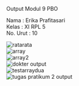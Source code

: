 Output Modul 9 PBO

Nama : Erika Prafitasari <br>
Kelas : XI RPL 5 <br>
No. Urut : 10 <br>

![ratarata](https://cloud.githubusercontent.com/assets/22217533/22402387/f70bbd58-e627-11e6-8522-6a21344d3fcd.PNG)<br>
![array](https://cloud.githubusercontent.com/assets/22217533/22402389/03b39f6c-e628-11e6-94e1-ab002b960650.PNG)<br>
![array2](https://cloud.githubusercontent.com/assets/22217533/22402390/11288d74-e628-11e6-845d-d70da5169cee.PNG)<br>
![dokter output](https://cloud.githubusercontent.com/assets/22217533/22402396/37fc4ff8-e628-11e6-8fe4-b9828dd926d4.PNG)<br>
![testarraydua](https://cloud.githubusercontent.com/assets/22217533/22402399/4a0bc84a-e628-11e6-953d-2a457cee0c4b.PNG)<br>
![tugas pratikum 2 output](https://cloud.githubusercontent.com/assets/22217533/22402400/56988a4e-e628-11e6-9277-411c94c598a9.PNG)<br>
